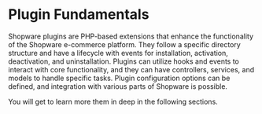 # Plugin Fundamentals

Shopware plugins are PHP-based extensions that enhance the functionality of the Shopware e-commerce platform. They follow a specific directory structure and have a lifecycle with events for installation, activation, deactivation, and uninstallation. Plugins can utilize hooks and events to interact with core functionality, and they can have controllers, services, and models to handle specific tasks. Plugin configuration options can be defined, and integration with various parts of Shopware is possible.

You will get to learn more them in deep in the following sections.
